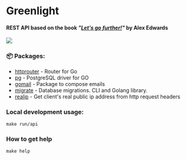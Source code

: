 # Greenlight

#### REST API based on the book _"[Let's go further!](https://lets-go-further.alexedwards.net/)"_ by Alex Edwards

![](https://slackmojis.com/emojis/291-golang/download)

### 📦 Packages:
- [httprouter](https://github.com/julienschmidt/httprouter) - Router for Go
- [pg](https://github.com/lib/pq) - PostgreSQL driver for GO
- [gomail](https://github.com/go-mail/mail/v2) - Package to compose emails
- [migrate](https://github.com/golang-migrate/migrate) - Database migrations. CLI and Golang library.
- [realip](https://github.com/tomasen/realip) - Get client's real public ip address from http request headers

### Local development usage:

```
make run/api
```

### How to get help

```
make help
```